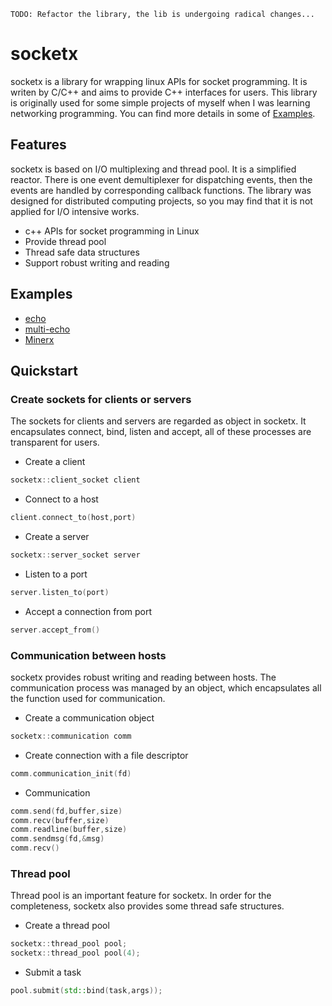 

`TODO: Refactor the library, the lib is undergoing radical changes...`

# socketx

socketx is a library for wrapping linux APIs for socket programming. It is writen by C/C++ and aims to provide C++ interfaces for users. This library is originally used for some simple projects of myself when I was learning networking programming. You can find more details in some of [Examples](##Examples).



## Features
socketx is based on I/O multiplexing and thread pool. It is a simplified reactor. There is one event demultiplexer for dispatching events, then the events are handled by corresponding callback functions. The library was designed for distributed computing projects, so you may find that it is not applied for I/O intensive works.


- c++ APIs for socket programming in Linux
- Provide thread pool
- Thread safe data structures
- Support robust writing and reading

## Examples
- [echo](./examples/echo/)
- [multi-echo](./examples/multi-echo/)
- [Minerx](https://github.com/fancyqlx/Minerx)

## Quickstart

### Create sockets for clients or servers
The sockets for clients and servers are regarded as object in socketx. It encapsulates connect, bind, listen and accept, all of these processes are transparent for users.
- Create a client
```C++
socketx::client_socket client
```
- Connect to a host
```C++
client.connect_to(host,port)
```
- Create a server
```C++
socketx::server_socket server
```
- Listen to a port
```C++
server.listen_to(port)
```
- Accept a connection from port
```C++
server.accept_from()
```

### Communication between hosts
socketx provides robust writing and reading between hosts. The communication process was managed by an object, which encapsulates all the function used for communication.
- Create a communication object
```C++
socketx::communication comm
```
- Create connection with a file descriptor
```C++
comm.communication_init(fd)
```
- Communication
```C++
comm.send(fd,buffer,size)
comm.recv(buffer,size)
comm.readline(buffer,size)
comm.sendmsg(fd,&msg)
comm.recv()
```


### Thread pool
Thread pool is an important feature for socketx. In order for the completeness, socketx also provides some thread safe structures. 
- Create a thread pool
```C++
socketx::thread_pool pool;
socketx::thread_pool pool(4);
```
- Submit a task
```C++
pool.submit(std::bind(task,args));
```
